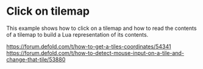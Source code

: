 # Click on tilemap

This example shows how to click on a tilemap and how to read the contents of a tilemap to build a Lua representation of its contents.

https://forum.defold.com/t/how-to-get-a-tiles-coordinates/54341
https://forum.defold.com/t/how-to-detect-mouse-input-on-a-tile-and-change-that-tile/53880
